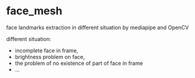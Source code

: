 # face_mesh
face landmarks extraction in different situation by mediapipe and OpenCV 

different situation: 
- incomplete face in frame, 
- brightness problem on face, 
- the problem of no existence of part of face in frame
- ...
